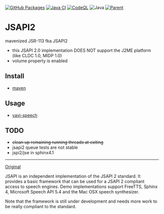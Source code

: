 [![GitHub Packages](https://github.com/umjammer/jsapi/actions/workflows/maven-publish.yml/badge.svg)](https://github.com/umjammer/jsapi/actions/workflows/maven-publish.yml)
[![Java CI](https://github.com/umjammer/jsapi/actions/workflows/maven.yml/badge.svg)](https://github.com/umjammer/jsapi/actions/workflows/maven.yml)
[![CodeQL](https://github.com/umjammer/jsapi/actions/workflows/codeql-analysis.yml/badge.svg)](https://github.com/umjammer/jsapi/actions/workflows/codeql-analysis.yml)
![Java](https://img.shields.io/badge/Java-8-b07219)
[![Parent](https://img.shields.io/badge/Parent-vavi--speech2-pink)](https://github.com/umjammer/vavi-speech2)

# JSAPI2

mavenized JSR-113 fka JSAPI2

 * this JSAPI 2.0 implementation DOES NOT support the J2ME platform (like CLDC 1.0, MIDP 1.0)
 * volume property is enabled

## Install

 * [maven](https://github.com/umjammer?tab=packages&repo_name=jsapi)

## Usage

 * [vavi-speech](https://github.com/umjammer/vavi-speech)

## TODO

 * ~~clean up remaining running threads at exiting~~
 * jsapi2 queue tests are not stable
 * jspi2/jse in sphinx4.1

---

[Original](https://github.com/JVoiceXML/jsapi)

JSAPI is an independent implementation of the JSAPI 2 standard. It provides a basic framework that can be used for a JSAPI 2 compliant access to speech engines. Demo implementations support FreeTTS, Sphinx 4, Microsoft Speech API 5.4 and the Mac OSX speech synthesizer.

Note that the framework is still under development and needs more work to be really compliant to the standard.
